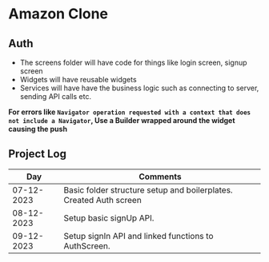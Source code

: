 # Amazon Clone
## Auth
- The screens folder will have code for things like login screen, signup screen
- Widgets will have reusable widgets
- Services will have have the business logic such as connecting to server, sending API calls etc.

**For errors like `Navigator operation requested with a context that does not include a Navigator`, Use a Builder wrapped around the widget causing the push**

## Project Log
| Day        | Comments                                                           |
|------------|--------------------------------------------------------------------|
| 07-12-2023 | Basic folder structure setup and boilerplates. Created Auth screen |
| 08-12-2023 | Setup basic signUp API.                                            |
| 09-12-2023 | Setup signIn API and linked functions to AuthScreen.               |